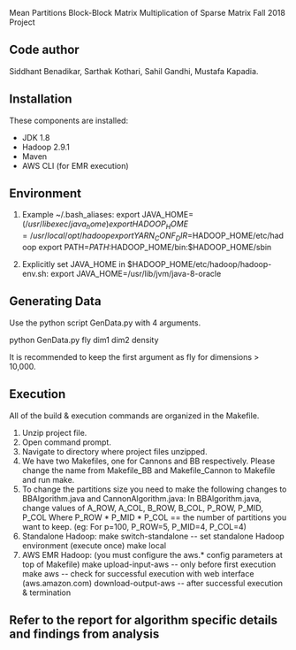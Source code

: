 Mean Partitions
Block-Block Matrix Multiplication of Sparse Matrix
Fall 2018 Project

Code author
-----------
Siddhant Benadikar,
Sarthak Kothari,
Sahil Gandhi,
Mustafa Kapadia.

Installation
------------
These components are installed:
- JDK 1.8
- Hadoop 2.9.1
- Maven
- AWS CLI (for EMR execution)

Environment
-----------
1) Example ~/.bash_aliases:
export JAVA_HOME=$(/usr/libexec/java_home)
export HADOOP_HOME=/usr/local/opt/hadoop
export YARN_CONF_DIR=$HADOOP_HOME/etc/hadoop
export PATH=$PATH:$HADOOP_HOME/bin:$HADOOP_HOME/sbin

2) Explicitly set JAVA_HOME in $HADOOP_HOME/etc/hadoop/hadoop-env.sh:
export JAVA_HOME=/usr/lib/jvm/java-8-oracle

Generating Data
---------------
Use the python script GenData.py with 4 arguments. 

python GenData.py fly dim1 dim2 density

It is recommended to keep the first argument as fly for dimensions > 10,000.


Execution
---------
All of the build & execution commands are organized in the Makefile.
1) Unzip project file.
2) Open command prompt.
3) Navigate to directory where project files unzipped.
4) We have two Makefiles, one for Cannons and BB respectively. Please change the name from
   Makefile_BB and Makefile_Cannon to Makefile and run make.
5) To change the partitions size you need to make the following changes to BBAlgorithm.java and CannonAlgorithm.java:
    In BBAlgorithm.java, change values of A_ROW, A_COL, B_ROW, B_COL, P_ROW, P_MID, P_COL
    Where P_ROW * P_MID * P_COL == the number of partitions you want to keep. (eg: For p=100, P_ROW=5, P_MID=4, P_COL=4)
6) Standalone Hadoop:
	make switch-standalone		-- set standalone Hadoop environment (execute once)
	make local
7) AWS EMR Hadoop: (you must configure the aws.* config parameters at top of Makefile)
	make upload-input-aws		-- only before first execution
	make aws					-- check for successful execution with web interface (aws.amazon.com)
	download-output-aws			-- after successful execution & termination
	
## Refer to the report for algorithm specific details and findings from analysis
